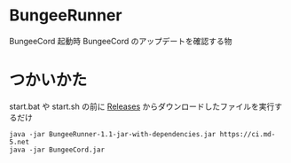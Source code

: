 # BungeeRunner
BungeeCord 起動時 BungeeCord のアップデートを確認する物

# つかいかた
start.bat や start.sh の前に [Releases](https://github.com/SimplyRin/BungeeRunner/releases/latest) からダウンロードしたファイルを実行するだけ
```
java -jar BungeeRunner-1.1-jar-with-dependencies.jar https://ci.md-5.net
java -jar BungeeCord.jar
```
